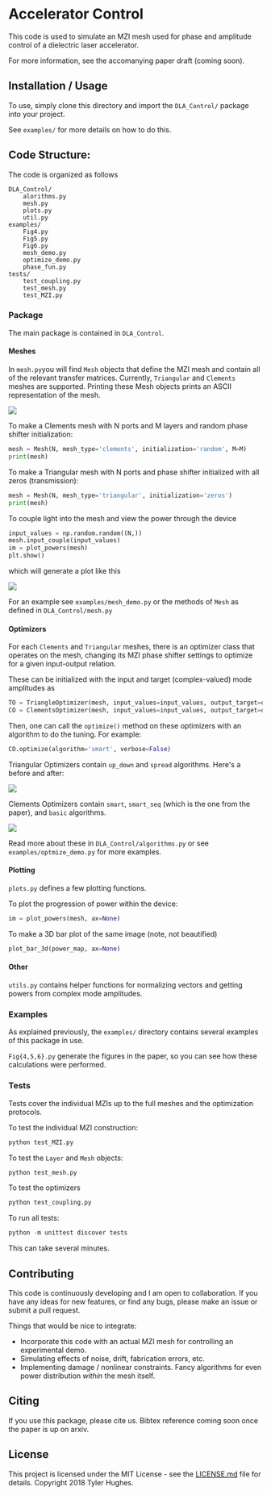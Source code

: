 # Accelerator Control

This code is used to simulate an MZI mesh used for phase and amplitude control of a dielectric laser accelerator.

For more information, see the accomanying paper draft (coming soon).

## Installation / Usage

To use, simply clone this directory and import the `DLA_Control/` package into your project.  

See `examples/` for more details on how to do this.

## Code Structure:
The code is organized as follows

    DLA_Control/
        alorithms.py
        mesh.py
        plots.py
        util.py
    examples/
        Fig4.py
        Fig5.py
        Fig6.py
        mesh_demo.py
        optimize_demo.py
        phase_fun.py
    tests/
        test_coupling.py
        test_mesh.py
        test_MZI.py

### Package
The main package is contained in `DLA_Control`.

#### Meshes
In `mesh.py`you will find `Mesh` objects that define the MZI mesh and contain all of the relevant transfer matrices.
Currently, `Triangular` and `Clements` meshes are supported.  Printing these Mesh objects prints an ASCII representation of the mesh.

![](img/ASCII.png)

To make a Clements mesh with N ports and M layers and random phase shifter initialization:
    
```python
mesh = Mesh(N, mesh_type='clements', initialization='random', M=M)
print(mesh)
```
    
To make a Triangular mesh with N ports and phase shifter initialized with all zeros (transmission):

```python
mesh = Mesh(N, mesh_type='triangular', initialization='zeros')
print(mesh)
```

To couple light into the mesh and view the power through the device
    
```python
input_values = np.random.random((N,))
mesh.input_couple(input_values)
im = plot_powers(mesh)
plt.show()
```

which will generate a plot like this

![](img/pow_spread.png)

For an example see `examples/mesh_demo.py` or the methods of `Mesh` as defined in `DLA_Control/mesh.py`

#### Optimizers

For each `Clements` and `Triangular` meshes, there is an optimizer class that operates on the mesh, changing its MZI phase shifter settings to optimize for a given input-output relation.

These can be initialized with the input and target (complex-valued) mode amplitudes as

```python
TO = TriangleOptimizer(mesh, input_values=input_values, output_target=output_target)
CO = ClementsOptimizer(mesh, input_values=input_values, output_target=output_target)
```

Then, one can call the `optimize()` method on these optimizers with an algorithm to do the tuning.  For example:

```python
CO.optimize(algorithm='smart', verbose=False)
```   

Triangular Optimizers contain `up_down` and `spread` algorithms.  Here's a before and after:

![](img/traingular.png)

Clements Optimizers contain `smart`, `smart_seq` (which is the one from the paper), and `basic` algorithms.

![](img/clements.png)

Read more about these in `DLA_Control/algorithms.py` or see `examples/optmize_demo.py` for more examples.

#### Plotting

`plots.py` defines a few plotting functions.

To plot the progression of power within the device:

```python
im = plot_powers(mesh, ax=None)
```

To make a 3D bar plot of the same image (note, not beautified)

```python
plot_bar_3d(power_map, ax=None)
```

#### Other

`utils.py` contains helper functions for normalizing vectors and getting powers from complex mode amplitudes.


### Examples

As explained previously, the `examples/` directory contains several examples of this package in use.

`Fig{4,5,6}.py` generate the figures in the paper, so you can see how these calculations were performed.


### Tests

Tests cover the individual MZIs up to the full meshes and the optimization protocols.  

To test the individual MZI construction:

```python
python test_MZI.py
```

To test the `Layer` and `Mesh` objects:

```python
python test_mesh.py
```

To test the optimizers

```python
python test_coupling.py
```

To run all tests:

```python
python -m unittest discover tests
```

This can take several minutes.


## Contributing

This code is continuously developing and I am open to collaboration.  If you have any ideas for new features, or find any bugs, please make an issue or submit a pull request. 

Things that would be nice to integrate:

-  Incorporate this code with an actual MZI mesh for controlling an experimental demo.
-  Simulating effects of noise, drift, fabrication errors, etc.
-  Implementing damage / nonlinear constraints.  Fancy algorithms for even power distribution *within* the mesh itself.

## Citing

If you use this package, please cite us.  Bibtex reference coming soon once the paper is up on arxiv.

## License

This project is licensed under the MIT License - see the [LICENSE.md](LICENSE.md) file for details. Copyright 2018 Tyler Hughes.

